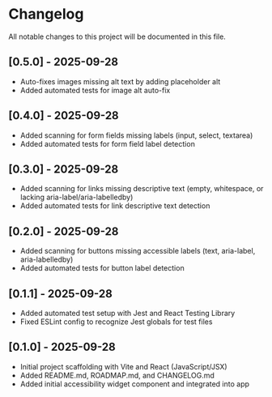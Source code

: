 # Changelog

All notable changes to this project will be documented in this file.

## [0.5.0] - 2025-09-28

- Auto-fixes images missing alt text by adding placeholder alt
- Added automated tests for image alt auto-fix

## [0.4.0] - 2025-09-28

- Added scanning for form fields missing labels (input, select, textarea)
- Added automated tests for form field label detection

## [0.3.0] - 2025-09-28

- Added scanning for links missing descriptive text (empty, whitespace, or lacking aria-label/aria-labelledby)
- Added automated tests for link descriptive text detection

## [0.2.0] - 2025-09-28

- Added scanning for buttons missing accessible labels (text, aria-label, aria-labelledby)
- Added automated tests for button label detection

## [0.1.1] - 2025-09-28

- Added automated test setup with Jest and React Testing Library
- Fixed ESLint config to recognize Jest globals for test files

## [0.1.0] - 2025-09-28

- Initial project scaffolding with Vite and React (JavaScript/JSX)
- Added README.md, ROADMAP.md, and CHANGELOG.md
- Added initial accessibility widget component and integrated into app
